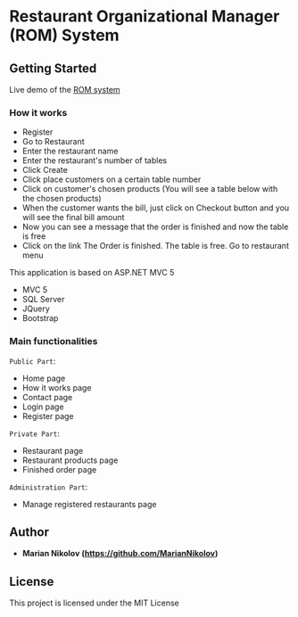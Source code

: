 # Restaurant Organizational Manager (ROM) System

## Getting Started

Live demo of the [ROM system](http://romsystem.azurewebsites.net/)


### How it works

* Register
* Go to Restaurant
* Enter the restaurant name
* Enter the restaurant's number of tables
* Click Create
* Click place customers on a certain table number
* Click on customer's chosen products (You will see a table below with the chosen products)
* When the customer wants the bill, just click on Checkout button and you will see the final bill amount
* Now you can see a message that the order is finished and now the table is free
* Click on the link The Order is finished. The table is free. Go to restaurant menu

This application is based on ASP.NET MVC 5

- MVC 5
- SQL Server
- JQuery
- Bootstrap


### Main functionalities

`Public Part`:

- Home page
- How it works page
- Contact page
- Login page
- Register page

`Private Part`:

- Restaurant page
- Restaurant products page
- Finished order page

`Administration Part`:
- Manage registered restaurants page


## Author

* **Marian Nikolov (https://github.com/MarianNikolov)**


## License

This project is licensed under the MIT License